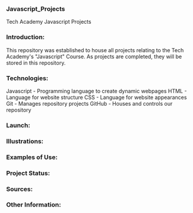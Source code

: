 ### Javascript_Projects
Tech Academy Javascript Projects


### Introduction: 
This repository was established to house all projects relating to the Tech Academy's "Javascript" Course. As projects are completed, they will be stored in this repository.

### Technologies:
Javascript - Programming language to create dynamic webpages
HTML - Language for website structure
CSS - Language for website appearances
Git - Manages repository projects
GitHub - Houses and controls our repository

### Launch:


### Illustrations:

### Examples of Use:

### Project Status:

### Sources:

### Other Information:
